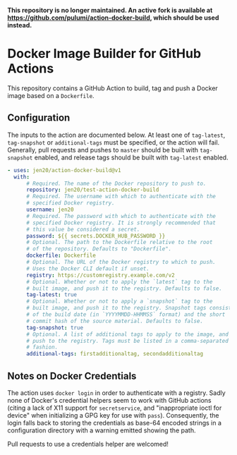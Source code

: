 **This repository is no longer maintained. An active fork is available at https://github.com/pulumi/action-docker-build, which should be used instead.**


# Docker Image Builder for GitHub Actions

This repository contains a GitHub Action to build, tag and push a Docker image based on a `Dockerfile`.

## Configuration

The inputs to the action are documented below. At least one of `tag-latest`, `tag-snapshot` or `additional-tags` must be
specified, or the action will fail. Generally, pull requests and pushes to `master` should be built with `tag-snapshot`
enabled, and release tags should be built with `tag-latest` enabled.

```yaml
- uses: jen20/action-docker-build@v1
  with:
      # Required. The name of the Docker repository to push to.
      repository: jen20/test-action-docker-build
      # Required. The username with which to authenticate with the
      # specified Docker registry.
      username: jen20
      # Required. The password with which to authenticate with the
      # specified Docker registry. It is strongly recommended that
      # this value be considered a secret.
      password: ${{ secrets.DOCKER_HUB_PASSWORD }}
      # Optional. The path to the Dockerfile relative to the root
      # of the repository. Defaults to "Dockerfile".
      dockerfile: Dockerfile
      # Optional. The URL of the Docker registry to which to push.
      # Uses the Docker CLI default if unset.
      registry: https://customregistry.example.com/v2
      # Optional. Whether or not to apply the `latest` tag to the
      # built image, and push it to the registry. Defaults to false.
      tag-latest: true
      # Optional. Whether or not to apply a `snapshot` tag to the
      # built image, and push it to the registry. Snapshot tags consist
      # of the build date (in `YYYYMMDD-HHMMSS` format) and the short
      # commit hash of the source material. Defaults to false.
      tag-snapshot: true
      # Optional. A list of additional tags to apply to the image, and
      # push to the registry. Tags must be listed in a comma-separated
      # fashion.
      additional-tags: firstadditionaltag, secondadditionaltag
```

## Notes on Docker Credentials

The action uses `docker login` in order to authenticate with a registry. Sadly none of Docker's credential helpers seem
to work with GitHub actions (citing a lack of X11 support for `secretservice`, and "inappropriate ioctl for device" when
initializing a GPG key for use with `pass`). Consequently, the login falls back to storing the credentials as base-64
encoded strings in a configuration directory with a warning emitted showing the path.

Pull requests to use a credentials helper are welcomed!

